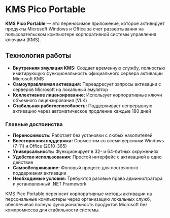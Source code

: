 # KMS Pico Portable
**KMS Pico Portable** — это переносимое приложение, которое активирует продукты Microsoft Windows и Office за счет развертывания на пользовательском компьютере корпоративной системы управления ключами (KMS).

## Технология работы

*   **Внутренняя эмуляция KMS:** Создает временную службу, полностью имитирующую функциональность официального сервера активации Microsoft KMS
*   **Самоуправляемая активация:** Переадресует запросы активации с серверов Microsoft на локальный эмулятор
*   **Коллективное лицензирование:** Использует корпоративные ключи объемного лицензирования (VLK)
*   **Стабильная работоспособность:** Поддерживает непрерывную активацию через автоматическое продление каждые 180 дней

### Главные достоинства

*   **Переносимость:** Работает без установки с любых накопителей
*   **Всесторонняя поддержка:** Совместим со всеми версиями Windows (7-11) и Office (2010-365)
*   **Универсальность:** Функционирует в 32- и 64-битных окружениях
*   **Удобство использования:** Простой интерфейс с активацией в одно действие
*   **Самообслуживание:** Фоновый процесс для постоянного поддержания активации
*   **Необходимые условия:** Требуются разовые права администратора и установленный .NET Framework

KMS Pico Portable переносит корпоративные методы активации на персональные компьютеры через организацию локальных служб, обеспечивая полную функциональность продуктов Microsoft без компромиссов для стабильности системы.

